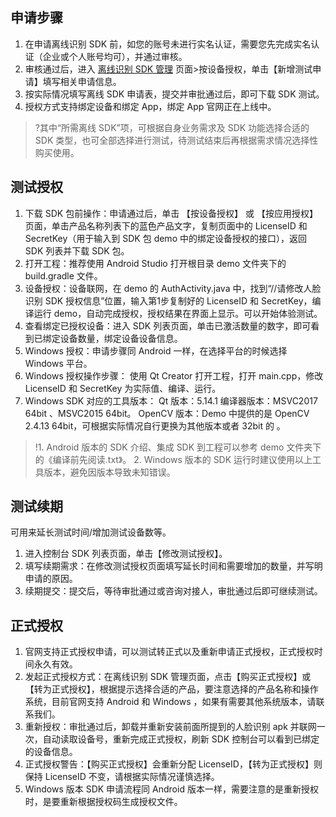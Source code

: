 ## 申请步骤
1. 在申请离线识别 SDK 前，如您的账号未进行实名认证，需要您先完成实名认证（企业或个人账号均可），并通过审核。
2. 审核通过后，进入 [离线识别 SDK 管理](https://console.cloud.tencent.com/aiface/sdk) 页面>按设备授权，单击【新增测试申请】填写相关申请信息。
3. 按实际情况填写离线 SDK 申请表，提交并审批通过后，即可下载 SDK 测试。
4. 授权方式支持绑定设备和绑定 App，绑定 App 官网正在上线中。
>?其中“所需离线 SDK”项，可根据自身业务需求及 SDK 功能选择合适的 SDK 类型，也可全部选择进行测试，待测试结束后再根据需求情况选择性购买使用。

## 测试授权
1. 下载 SDK 包前操作：申请通过后，单击 【按设备授权】 或 【按应用授权】页面，单击产品名称列表下的蓝色产品文字，复制页面中的 LicenseID 和 SecretKey（用于输入到 SDK 包 demo 中的绑定设备授权的接口），返回 SDK 列表并下载 SDK 包。
2. 打开工程：推荐使用 Android Studio 打开根目录 demo 文件夹下的 build.gradle 文件。
3. 设备授权：设备联网，在 demo 的 AuthActivity.java 中，找到“//请修改人脸识别 SDK 授权信息”位置，输入第1步复制好的  LicenseID 和 SecretKey，编译运行 demo，自动完成授权，授权结果在界面上显示。可以开始体验测试。
4. 查看绑定已授权设备：进入 SDK 列表页面，单击已激活数量的数字，即可看到已绑定设备数量，绑定设备设备信息。
5. Windows 授权：申请步骤同 Android 一样，在选择平台的时候选择 Windows 平台。
6. Windows 授权操作步骤： 使用 Qt Creator 打开工程，打开 main.cpp，修改 LicenseID 和 SecretKey 为实际值、编译、运行。
7. Windows SDK 对应的工具版本：
Qt 版本：5.14.1
编译器版本：MSVC2017 64bit 、MSVC2015 64bit。 
OpenCV 版本：Demo 中提供的是 OpenCV 2.4.13 64bit，可根据实际情况自行更换为其他版本或者 32bit 的 。

>!1. Android 版本的 SDK 介绍、集成 SDK 到工程可以参考 demo 文件夹下的《编译前先阅读.txt》。
>2.  Windows 版本的 SDK 运行时建议使用以上工具版本，避免因版本导致未知错误。

## 测试续期
可用来延长测试时间/增加测试设备数等。
1. 进入控制台 SDK 列表页面，单击【修改测试授权】。
2. 填写续期需求：在修改测试授权页面填写延长时间和需要增加的数量，并写明申请的原因。
3. 续期提交：提交后，等待审批通过或咨询对接人，审批通过后即可继续测试。

## 正式授权
1. 官网支持正式授权申请，可以测试转正式以及重新申请正式授权，正式授权时间永久有效。
2. 发起正式授权方式：在离线识别 SDK 管理页面，点击【购买正式授权】或【转为正式授权】，根据提示选择合适的产品，要注意选择的产品名称和操作系统，目前官网支持 Android 和 Windows ，如果有需要其他系统版本，请联系我们。
3. 重新授权：审批通过后，卸载并重新安装前面所提到的人脸识别 apk 并联网一次，自动读取设备号，重新完成正式授权，刷新 SDK 控制台可以看到已绑定的设备信息。
4. 正式授权警告：【购买正式授权】会重新分配  LicenseID，【转为正式授权】则保持 LicenseID 不变，请根据实际情况谨慎选择。
5. Windows 版本 SDK 申请流程同 Android 版本一样，需要注意的是重新授权时，是要重新根据授权码生成授权文件。
